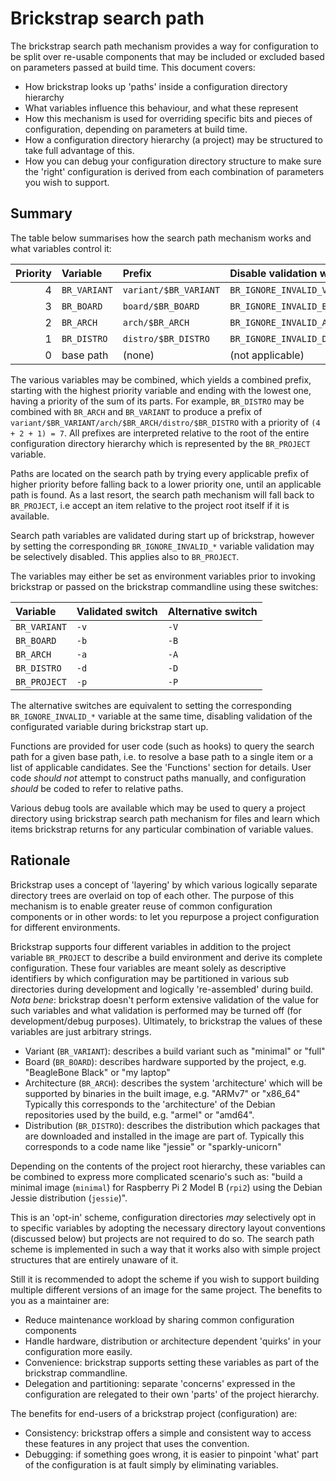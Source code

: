 # Brickstrap search path
The brickstrap search path mechanism provides a way for configuration to be split over re-usable components that may be
included or excluded based on parameters passed at build time. This document covers:
 - How brickstrap looks up 'paths' inside a configuration directory hierarchy
 - What variables influence this behaviour, and what these represent
 - How this mechanism is used for overriding specific bits and pieces of configuration, depending on parameters at build time.
 - How a configuration directory hierarchy (a project) may be structured to take full advantage of this.
 - How you can debug your configuration directory structure to make sure the 'right' configuration is derived from each combination of parameters you wish to support.

## Summary
The table below summarises how the search path mechanism works and what variables control it:

| Priority  | Variable     | Prefix                 | Disable validation with      |
|----------:|:-------------|:-----------------------|:-----------------------------|
| 4         | `BR_VARIANT` | `variant/$BR_VARIANT`  | `BR_IGNORE_INVALID_VARIANT`  |
| 3         | `BR_BOARD`   | `board/$BR_BOARD`      | `BR_IGNORE_INVALID_BOARD`    |
| 2         | `BR_ARCH`    | `arch/$BR_ARCH`        | `BR_IGNORE_INVALID_ARCH`     |
| 1         | `BR_DISTRO`  | `distro/$BR_DISTRO`    | `BR_IGNORE_INVALID_DISTRO`   |
| 0         | base path    | (none)                 | (not applicable)             |

The various variables may be combined, which yields a combined prefix, starting with the highest priority variable and ending with the lowest one, having a priority of the sum of its parts.
For example, `BR_DISTRO` may be combined with `BR_ARCH` and `BR_VARIANT` to produce a prefix of `variant/$BR_VARIANT/arch/$BR_ARCH/distro/$BR_DISTRO` with a priority of `(4 + 2 + 1) = 7`.
All prefixes are interpreted relative to the root of the entire configuration directory hierarchy which is represented by the `BR_PROJECT` variable.

Paths are located on the search path by trying every applicable prefix of higher priority before falling back to a lower priority one, until an applicable path is found.
As a last resort, the search path mechanism will fall back to `BR_PROJECT`, i.e accept an item relative to the project root itself if it is available.

Search path variables are validated during start up of brickstrap, however by setting the corresponding `BR_IGNORE_INVALID_*` variable validation may be selectively disabled.
This applies also to `BR_PROJECT`.

The variables may either be set as environment variables prior to invoking brickstrap or passed on the brickstrap commandline using these switches:

|Variable       | Validated switch  | Alternative switch  |
|:--------------|:------------------|:--------------------|
| `BR_VARIANT`  | `-v`              | `-V`                |
| `BR_BOARD`    | `-b`              | `-B`                |
| `BR_ARCH`     | `-a`              | `-A`                |
| `BR_DISTRO`   | `-d`              | `-D`                |
| `BR_PROJECT`  | `-p`              | `-P`                |

The alternative switches are equivalent to setting the corresponding `BR_IGNORE_INVALID_*` variable at the same time, disabling validation of the configurated variable during brickstrap start up.

Functions are provided for user code (such as hooks) to query the search path for a given base path, i.e. to resolve a base path to a single item or a list of applicable candidates.
See the 'Functions' section for details. User code *should not* attempt to construct paths manually, and configuration *should* be coded to refer to relative paths.

Various debug tools are available which may be used to query a project directory using brickstrap search path mechanism for files and learn which items brickstrap returns for any particular
combination of variable values.

## Rationale
Brickstrap uses a concept of 'layering' by which various logically separate directory trees are overlaid on top of each other.
The purpose of this mechanism is to enable greater reuse of common configuration components or in other words:
to let you repurpose a project configuration for different environments.

Brickstrap supports four different variables in addition to the project variable `BR_PROJECT` to describe a build environment and derive its complete configuration.
These four variables are meant solely as descriptive identifiers by which configuration may be partitioned in various sub directories during development and logically 're-assembled' during build.
*Nota bene*: brickstrap doesn't perform extensive validation of the value for such variables and what validation is performed may be turned off (for development/debug purposes).
Ultimately, to brickstrap the values of these variables are just arbitrary strings.

 * Variant (`BR_VARIANT`): describes a build variant such as "minimal" or "full"
 * Board (`BR_BOARD`): describes hardware supported by the project, e.g. "BeagleBone Black" or "my laptop"
 * Architecture (`BR_ARCH`): describes the system 'architecture' which will be supported by binaries in the built image, e.g. "ARMv7" or "x86_64"
   Typically this corresponds to the 'architecture' of the Debian repositories used by the build, e.g. "armel" or "amd64".
 * Distribution  (`BR_DISTRO`): describes the distribution which packages that are downloaded and installed in the image are part of.
   Typically this corresponds to a code name like "jessie" or "sparkly-unicorn"

Depending on the contents of the project root hierarchy, these variables can be combined to express more complicated scenario's such as:
"build a minimal image (`minimal`) for Raspberry Pi 2 Model B (`rpi2`) using the Debian Jessie distribution (`jessie`)".

This is an 'opt-in' scheme, configuration directories *may* selectively opt in to specific variables by adopting the necessary directory layout conventions (discussed below) but projects
are not required to do so. The search path scheme is implemented in such a way that it works also with simple project structures that are entirely unaware of it.

Still it is recommended to adopt the scheme if you wish to support building multiple different versions of an image for the same project. The benefits to you as a maintainer are:
 * Reduce maintenance workload by sharing common configuration components
 * Handle hardware, distribution or architecture dependent 'quirks' in your configuration more easily.
 * Convenience: brickstrap supports setting these variables as part of the brickstrap commandline.
 * Delegation and partitioning: separate 'concerns' expressed in the configuration are relegated to their own 'parts' of the project hierarchy.

The benefits for end-users of a brickstrap project (configuration) are:
 * Consistency: brickstrap offers a simple and consistent way to access these features in any project that uses the convention.
 * Debugging: if something goes wrong, it is easier to pinpoint 'what' part of the configuration is at fault simply by eliminating variables.



